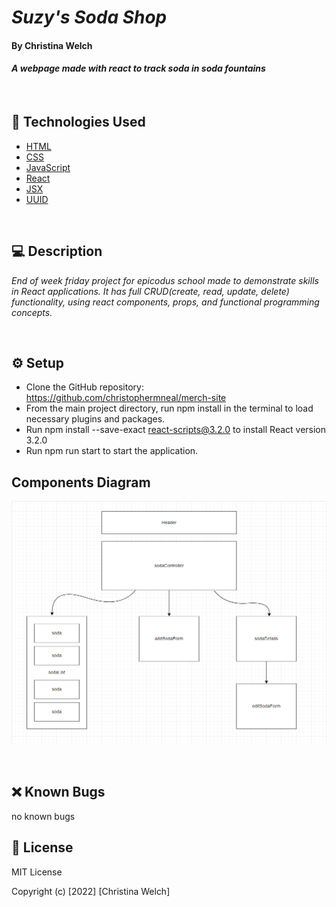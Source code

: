 # _Suzy's Soda Shop_        

#### By **Christina Welch** 

#### _A webpage made with react to track soda in soda fountains_

<br>

## 💾 Technologies Used

* [HTML](https://developer.mozilla.org/en-US/docs/Web/HTML)
* [CSS](https://developer.mozilla.org/en-US/docs/Web/CSS)
* [JavaScript](https://developer.mozilla.org/en-US/docs/Web/JavaScript)
* [React](https://reactjs.org/)
* [JSX](https://www.typescriptlang.org/docs/handbook/jsx.html)
* [UUID](https://www.npmjs.com/package/uuid)

<br>

## 💻 Description

_End of week friday project for epicodus school made to demonstrate skills in React applications. It has full CRUD(create, read, update, delete) functionality, using react components, props, and functional programming concepts._

<br>

## ⚙️ Setup

* Clone the GitHub repository: https://github.com/christophermneal/merch-site
* From the main project directory, run npm install in the terminal to load necessary plugins and packages.
* Run npm install --save-exact react-scripts@3.2.0 to install React version 3.2.0
* Run npm run start to start the application.

## Components Diagram

![Diagram of Components](src/img/component-diagram.png)

<br>

## ❌ Known Bugs

no known bugs

## 📃 License

MIT License

Copyright (c) [2022] [Christina Welch]